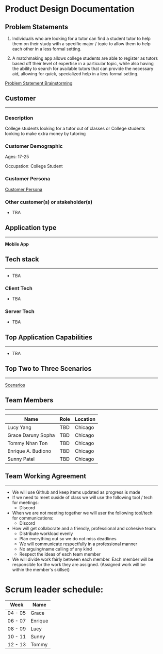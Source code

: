 # Product Design Documentation

## Problem Statements


1. Individuals who are looking for a tutor can find a student tutor to help them on their study with a specific major / topic to allow them to help each other in a less formal setting.

2. A matchmaking app allows college students are able to register as tutors based off their level of expertise in a particular topic, while also having the ability to search for available tutors that can provide the necessary aid, allowing for quick, specialized help in a less formal setting.

[Problem Statement Brainstorming](ProblemStatementBrainstorming.md "Problem Statement Brainstorming")

## Customer
<hr>

### **Description**

College students looking for a tutor out of classes or College students looking to make extra money by tutoring

### **Customer Demographic**

Ages: 17-25 

Occupation: College Student


### **Customer Persona**
[Customer Persona](persona.md "List of Persona")

### Other customer(s) or stakeholder(s)
-  TBA

## Application type
<hr>

**Mobile App**

## Tech stack
<hr>

- TBA
### Client Tech
- TBA
### Server Tech
- TBA

## Top Application Capabilities
<hr>

- TBA

## Top Two to Three Scenarios
<hr>

[Scenarios](scenarios.md "List of Scenarios")

## Team Members
<hr>    

| Name | Role | Location |
| --- | --- | --- |
| Lucy Yang | TBD | Chicago |
| Grace Daruny Sopha | TBD | Chicago |
| Tommy Nhan Ton | TBD | Chicago |
| Enrique A. Budiono | TBD |  Chicago |
| Sunny Patel | TBD | Chicago |

## Team Working Agreement
<hr>

* We will use Github and keep items updated as progress is made
* If we need to meet ouside of class we will use the following tool / tech for meetings:
    * Discord
* When we are not meeting together we will user the following tool/tech for communications:
    * Discord
* How will get collaborate and a friendly, professional and cohesive team:
    * Distribute workload evenly
    * Plan everything out so we do not miss deadlines
    * We will communicate respectfully in a professional manner
    * No arguing/name calling of any kind
    * Respect the ideas of each team member
* We will divide work fairly between each member. Each member will be responsible for the work they are assigned. (Assigned work will be within the member's skillset)

# Scrum leader schedule:
| Week | Name |
| --- | --- |
| 04 - 05 | Grace |
| 06 - 07 | Enrique |
| 08 - 09 | Lucy |
| 10 - 11 | Sunny |
| 12 - 13 | Tommy |